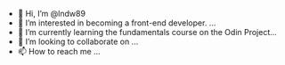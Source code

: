 - 👋 Hi, I’m @lndw89
- 👀 I’m interested in becoming a front-end developer. ...
- 🌱 I’m currently learning the fundamentals course on the Odin Project...
- 💞️ I’m looking to collaborate on ...
- 📫 How to reach me ...

<!---
lndw89/lndw89 is a ✨ special ✨ repository because its `README.md` (this file) appears on your GitHub profile.
You can click the Preview link to take a look at your changes.
--->
